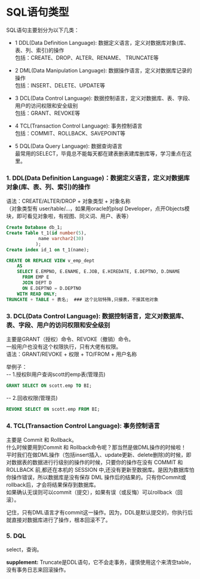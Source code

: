 # SQL语句类型
SQL语句主要划分为以下几类：

- 1 DDL(Data Definition Language): 数据定义语言，定义对数据库对象(库、表、列、索引)的操作  
包括：CREATE、DROP、ALTER、RENAME、 TRUNCATE等
  
- 2 DML(Data Manipulation Language): 数据操作语言，定义对数据库记录的操作  
包括：INSERT、DELETE、UPDATE等
  
- 3 DCL(Data Control Language): 数据控制语言，定义对数据库、表、字段、用户的访问权限和安全级别  
包括：GRANT、REVOKE等
  
- 4 TCL(Transaction Control Language): 事务控制语言  
包括：COMMIT、ROLLBACK、SAVEPOINT等
  
- 5 DQL(Data Query Language): 数据查询语言  
最常用的SELECT，毕竟总不能每天都在建表删表建库删库等，学习重点在这里。    

### 1. DDL(Data Definition Language)：数据定义语言，定义对数据库对象(库、表、列、索引)的操作
语法：CREATE/ALTER/DROP + 对象类型 + 对象名称     
（对象类型有 user/table/...，如果用oracle的plsql Developer，点开Objects模块，即可看见对象啦，有视图、同义词、用户、表等）

```sql
Create Database db_1;
Create Table t_1(id number(5),
            name varchar2(30)
           );
Create index id_1 on t_1(name);

CREATE OR REPLACE VIEW v_emp_dept
	AS
	SELECT E.EMPNO, E.ENAME, E.JOB, E.HIREDATE, E.DEPTNO, D.DNAME
	  FROM EMP E
	  JOIN DEPT D
	  ON E.DEPTNO = D.DEPTNO
	WITH READ ONLY;  
TRUNCATE + TABLE + 表名;  ### 这个比较特殊,只接表，不接其他对象  
```

### 3. DCL(Data Control Language): 数据控制语言，定义对数据库、表、字段、用户的访问权限和安全级别  
主要是GRANT（授权）命令、REVOKE（撤销）命令。      
一般用户也没有这个权限执行，只有大佬有权限。      
语法：GRANT/REVOKE  + 权限  +  TO/FROM  + 用户名称     

举例子：    
-- 1.授权BI用户查询scott的emp表(管理员)   
```sql
GRANT SELECT ON scott.emp TO BI;  
```
-- 2.回收权限(管理员)  
```sql
REVOKE SELECT ON scott.emp FROM BI;    
```

### 4. TCL(Transaction Control Language): 事务控制语言 
主要是 Commit 和 Rollback。    
什么时候要用到Commit 和 Rollback命令呢？那当然是做DML操作的时候啦！    
平时我们在做DML操作（包括insert插入、update更新、delete删除)的时候，即对数据表的数据进行行级别的操作的时候，只要你的操作在没有 COMMIT 和 ROLLBACK 前,都还在本机的 SESSION 中,还没有更新至数据库。是因为数据库怕你操作错误，所以数据库是没有保存 DML 操作后的结果的。只有你Commit或rollback后，才会将结果保存到数据库。    
如果确认无误则可以commit（提交），如果有误（或反悔）可以rollback（回滚）。  

记住，只有DML语言才有commit这一操作。因为，DDL是默认提交的，你执行后就直接对数据库进行了操作，根本回滚不了。  

### 5. DQL
select，查询。  

**supplement:**
Truncate是DDL语句，它不会走事务，谨慎使用这个来清空table，没有事务日志来回滚操作。  

